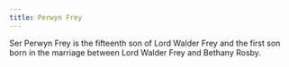 ```yaml
---
title: Perwyn Frey
---
```


Ser Perwyn Frey is the fifteenth son of Lord Walder Frey and the first son born in the marriage between Lord Walder Frey and Bethany Rosby.


